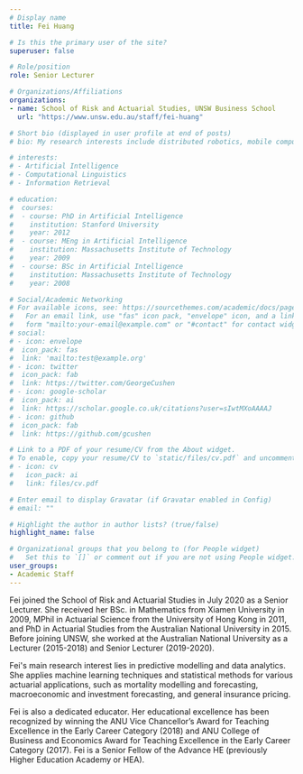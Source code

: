 ```yaml
---
# Display name
title: Fei Huang

# Is this the primary user of the site?
superuser: false

# Role/position
role: Senior Lecturer

# Organizations/Affiliations
organizations:
- name: School of Risk and Actuarial Studies, UNSW Business School
  url: "https://www.unsw.edu.au/staff/fei-huang"

# Short bio (displayed in user profile at end of posts)
# bio: My research interests include distributed robotics, mobile computing and programmable matter.

# interests:
# - Artificial Intelligence
# - Computational Linguistics
# - Information Retrieval

# education:
#  courses:
#  - course: PhD in Artificial Intelligence
#    institution: Stanford University
#    year: 2012
#  - course: MEng in Artificial Intelligence
#    institution: Massachusetts Institute of Technology
#    year: 2009
#  - course: BSc in Artificial Intelligence
#    institution: Massachusetts Institute of Technology
#    year: 2008

# Social/Academic Networking
# For available icons, see: https://sourcethemes.com/academic/docs/page-builder/#icons
#   For an email link, use "fas" icon pack, "envelope" icon, and a link in the
#   form "mailto:your-email@example.com" or "#contact" for contact widget.
# social:
# - icon: envelope
#  icon_pack: fas
#  link: 'mailto:test@example.org'
# - icon: twitter
#  icon_pack: fab
#  link: https://twitter.com/GeorgeCushen
# - icon: google-scholar
#  icon_pack: ai
#  link: https://scholar.google.co.uk/citations?user=sIwtMXoAAAAJ
# - icon: github
#  icon_pack: fab
#  link: https://github.com/gcushen

# Link to a PDF of your resume/CV from the About widget.
# To enable, copy your resume/CV to `static/files/cv.pdf` and uncomment the lines below.
# - icon: cv
#   icon_pack: ai
#   link: files/cv.pdf

# Enter email to display Gravatar (if Gravatar enabled in Config)
# email: ""

# Highlight the author in author lists? (true/false)
highlight_name: false

# Organizational groups that you belong to (for People widget)
#   Set this to `[]` or comment out if you are not using People widget.
user_groups:
- Academic Staff
---
```


Fei joined the School of Risk and Actuarial Studies in July 2020 as a Senior Lecturer. She received her BSc. in Mathematics from Xiamen University in 2009, MPhil in Actuarial Science from the University of Hong Kong in 2011, and PhD in Actuarial Studies from the Australian National University in 2015. Before joining UNSW, she worked at the Australian National University as a Lecturer (2015-2018) and Senior Lecturer (2019-2020).

Fei's main research interest lies in predictive modelling and data analytics.  She applies machine learning techniques and statistical methods for various actuarial applications, such as mortality modelling and forecasting, macroeconomic and investment forecasting, and general insurance pricing.  

Fei is also a dedicated educator.  Her educational excellence has been recognized by winning the ANU Vice Chancellor’s Award for Teaching Excellence in the Early Career Category (2018) and ANU College of Business and Economics Award for Teaching Excellence in the Early Career Category (2017).  Fei is a Senior Fellow of the  Advance HE (previously Higher Education Academy or HEA). 
